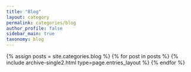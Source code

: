 ```yaml
---
title: "Blog"
layout: category
permalink: categories/blog
author_profile: false
sidebar_main: true
taxonomy: blog
---
```



{% assign posts = site.categories.blog %}
{% for post in posts %} {% include archive-single2.html type=page.entries_layout %} {% endfor %}